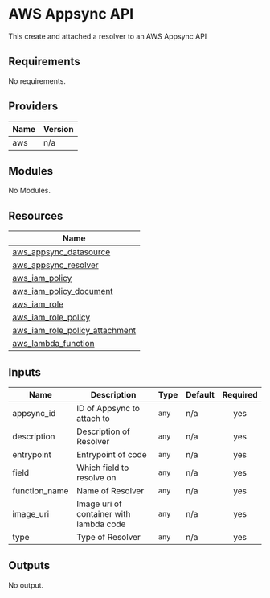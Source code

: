 # AWS Appsync API

This create and attached a resolver to an AWS Appsync API


## Requirements

No requirements.

## Providers

| Name | Version |
|------|---------|
| aws | n/a |

## Modules

No Modules.

## Resources

| Name |
|------|
| [aws_appsync_datasource](https://registry.terraform.io/providers/hashicorp/aws/latest/docs/resources/appsync_datasource) |
| [aws_appsync_resolver](https://registry.terraform.io/providers/hashicorp/aws/latest/docs/resources/appsync_resolver) |
| [aws_iam_policy](https://registry.terraform.io/providers/hashicorp/aws/latest/docs/resources/iam_policy) |
| [aws_iam_policy_document](https://registry.terraform.io/providers/hashicorp/aws/latest/docs/data-sources/iam_policy_document) |
| [aws_iam_role](https://registry.terraform.io/providers/hashicorp/aws/latest/docs/resources/iam_role) |
| [aws_iam_role_policy](https://registry.terraform.io/providers/hashicorp/aws/latest/docs/resources/iam_role_policy) |
| [aws_iam_role_policy_attachment](https://registry.terraform.io/providers/hashicorp/aws/latest/docs/resources/iam_role_policy_attachment) |
| [aws_lambda_function](https://registry.terraform.io/providers/hashicorp/aws/latest/docs/resources/lambda_function) |

## Inputs

| Name | Description | Type | Default | Required |
|------|-------------|------|---------|:--------:|
| appsync\_id | ID of Appsync to attach to | `any` | n/a | yes |
| description | Description of Resolver | `any` | n/a | yes |
| entrypoint | Entrypoint of code | `any` | n/a | yes |
| field | Which field to resolve on | `any` | n/a | yes |
| function\_name | Name of Resolver | `any` | n/a | yes |
| image\_uri | Image uri of container with lambda code | `any` | n/a | yes |
| type | Type of Resolver | `any` | n/a | yes |

## Outputs

No output.

